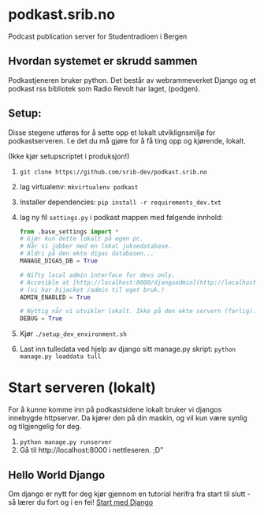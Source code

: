# podkast.srib.no
Podcast publication server for Studentradioen i Bergen



## Hvordan systemet er skrudd sammen

Podkastjeneren bruker python. Det består av webrammeverket Django  og et podkast rss bibliotek som Radio Revolt har laget, (podgen).

## Setup:
Disse stegene utføres for å sette opp et lokalt utviklignsmiljø for podkastserveren. I.e det du må gjøre for å få ting opp og kjørende, lokalt.

(Ikke kjør setupscriptet i produksjon!)


1. ```git clone https://github.com/srib-dev/podkast.srib.no```
2. lag virtualenv: ```mkvirtualenv podkast```
3. Installer dependencies: ```pip install -r requirements_dev.txt```
4. lag ny fil `settings.py` i podkast mappen med følgende innhold:
    ```python
    from .base_settings import *
    # Gjør kun dette lokalt på egen pc. 
    # Når vi jobber med en lokal juksedatabase.
	# Aldri på den ekte digas databasen...
    MANAGE_DIGAS_DB = True

    # Nifty local admin interface for devs only.
    # Accesible at [http://localhost:8000/djangoadmin](http://localhost:8000/djangoadmin)
    # (vi har hijacket /admin til eget bruk.)
    ADMIN_ENABLED = True

    # Nyttig når vi utvikler lokalt. Ikke på den ekte servern (farlig).
	DEBUG = True

    ```
5. Kjør ```./setup_dev_environment.sh```

6. Last inn tulledata ved hjelp av django sitt manage.py skript:
	```python manage.py loaddata tull```


# Start serveren (lokalt)
For å kunne komme inn på podkastsidene lokalt bruker vi djangos innebygde httpserver. Da kjører den på din maskin, og vil kun være synlig og tilgjengelig for deg.

1. ```python manage.py runserver```
2. Gå til http://localhost:8000 i nettleseren. ;D"


## Hello World Django

Om django er nytt for deg kjør gjennom en tutorial herifra fra start til slutt - så lærer du fort og i en fei!
[Start med Django](https://www.djangoproject.com/start/)
